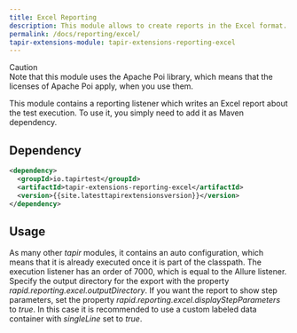 ```yaml
---
title: Excel Reporting
description: This module allows to create reports in the Excel format.
permalink: /docs/reporting/excel/
tapir-extensions-module: tapir-extensions-reporting-excel
---
```


<div class="panel panel-warning">
  <div class="panel-heading">
    <div class="panel-title"><span class="fas fa-exclamation-circle"></span> Caution</div>
  </div>
  <div class="panel-body">
  Note that this module uses the Apache Poi library, which means that the licenses of Apache Poi apply, when you use them.
  </div>
</div>

This module contains a reporting listener which writes an Excel report about the test execution. To use it, you simply need to add it as Maven dependency.

## Dependency

``` xml
<dependency>
  <groupId>io.tapirtest</groupId>
  <artifactId>tapir-extensions-reporting-excel</artifactId>
  <version>{{site.latesttapirextensionsversion}}</version>
</dependency>
```

## Usage

As many other *tapir* modules, it contains an auto configuration, which means that it is already executed once it is part of the classpath. The execution listener has an order of 7000, which is equal to the Allure listener. Specify the output directory for the export with the property *rapid.reporting.excel.outputDirectory*. If you want the report to show step parameters, set the property *rapid.reporting.excel.displayStepParameters* to *true*. In this case it is recommended to use a custom labeled data container with *singleLine* set to *true*.
